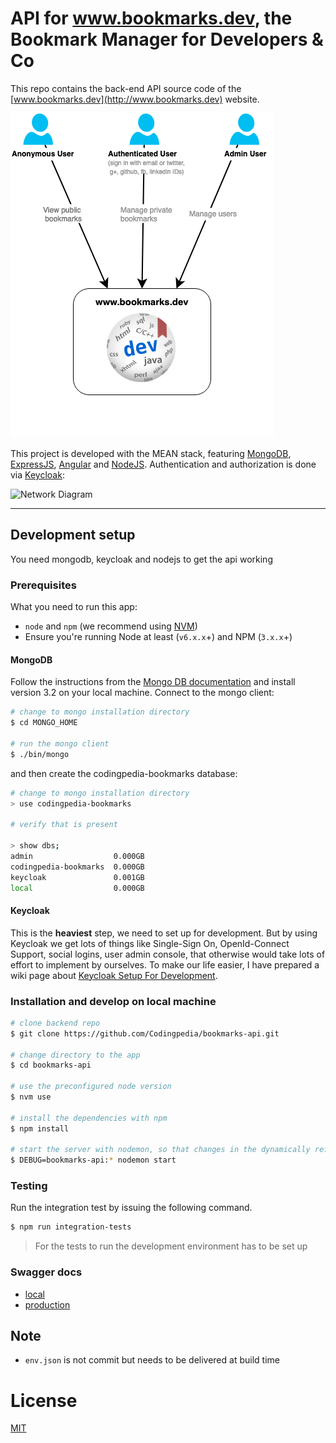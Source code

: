# API for www.bookmarks.dev, the Bookmark Manager for Developers & Co

This repo contains the back-end API source code of the [www.bookmarks.dev](http://www.bookmarks.dev) website.
 
![Bookmarks Context](docs/bookmarks-dev-context.png)

This project is developed with the MEAN stack, featuring [MongoDB](https://docs.mongodb.com/manual/), [ExpressJS](https://expressjs.com/en/api.html),
 [Angular](https://angular.io/docs/ts/latest/) and [NodeJS](https://nodejs.org/en/docs/). Authentication and authorization
 is done via [Keycloak](http://www.keycloak.org/): 
 
![Network Diagram](https://raw.githubusercontent.com/wiki/Codingpedia/bookmarks-api/images/network-diagram.png)

***


## Development setup

You need mongodb, keycloak and nodejs to get the api working

### Prerequisites

What you need to run this app:
* `node` and `npm` (we recommend using [NVM](https://github.com/creationix/nvm))
* Ensure you're running Node at least (`v6.x.x`+) and NPM (`3.x.x`+)

#### MongoDB

Follow the instructions from the [Mongo DB documentation](https://docs.mongodb.com/v3.2/installation/) and install version 3.2 on your local machine.
Connect to the mongo client:

```bash
# change to mongo installation directory
$ cd MONGO_HOME

# run the mongo client
$ ./bin/mongo
```

 and then create the codingpedia-bookmarks database:

```bash
# change to mongo installation directory
> use codingpedia-bookmarks

# verify that is present

> show dbs;
admin                  0.000GB
codingpedia-bookmarks  0.000GB
keycloak               0.001GB
local                  0.000GB
```

#### Keycloak

This is the **heaviest** step, we need to set up for development. But by using Keycloak we get lots of things like Single-Sign On, 
OpenId-Connect Support, social logins, user admin console, that otherwise would take lots of effort to implement by ourselves.
To make our life easier, I have prepared a wiki page about [Keycloak Setup For Development](https://github.com/Codingpedia/bookmarks-api/wiki/Keycloak-Setup-for-Development).

### Installation and develop on local machine

```bash
# clone backend repo
$ git clone https://github.com/Codingpedia/bookmarks-api.git

# change directory to the app
$ cd bookmarks-api

# use the preconfigured node version
$ nvm use

# install the dependencies with npm
$ npm install

# start the server with nodemon, so that changes in the dynamically reflected
$ DEBUG=bookmarks-api:* nodemon start

```

### Testing

Run the integration test by issuing the following command.

```bash
$ npm run integration-tests
```

> For the tests to run the development environment has to be set up


### Swagger docs

* [local](http://localhost:3000/api/docs)
* [production](https://www.bookmarks.dev/api/docs)

## Note

- `env.json` is not commit but needs to be delivered at build time 

# License

[MIT](/LICENSE)



